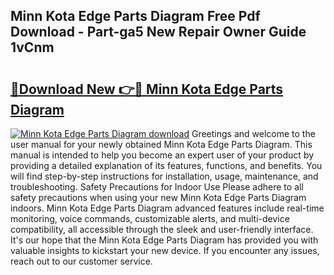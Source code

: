## Minn Kota Edge Parts Diagram Free Pdf Download - Part-ga5 New Repair Owner Guide 1vCnm

# <h2><a href="http://dfhbne.blite.top/?on=Minn+Kota+Edge+Parts+Diagram">🔗Download New 👉🔴 Minn Kota Edge Parts Diagram</a></h2>

[![Minn Kota Edge Parts Diagram download](https://i.imgur.com/lujVjoI.png)](http://dfhbne.blite.top/?on=Minn+Kota+Edge+Parts+Diagram)
Greetings and welcome to the user manual for your newly obtained Minn Kota Edge Parts Diagram. This manual is intended to help you become an expert user of your product by providing a detailed explanation of its features, functions, and benefits. You will find step-by-step instructions for installation, usage, maintenance, and troubleshooting. Safety Precautions for Indoor Use Please adhere to all safety precautions when using your new Minn Kota Edge Parts Diagram indoors. Minn Kota Edge Parts Diagram advanced features include real-time monitoring, voice commands, customizable alerts, and multi-device compatibility, all accessible through the sleek and user-friendly interface. It's our hope that the Minn Kota Edge Parts Diagram has provided you with valuable insights to kickstart your new device. If you encounter any issues, reach out to our customer service.
